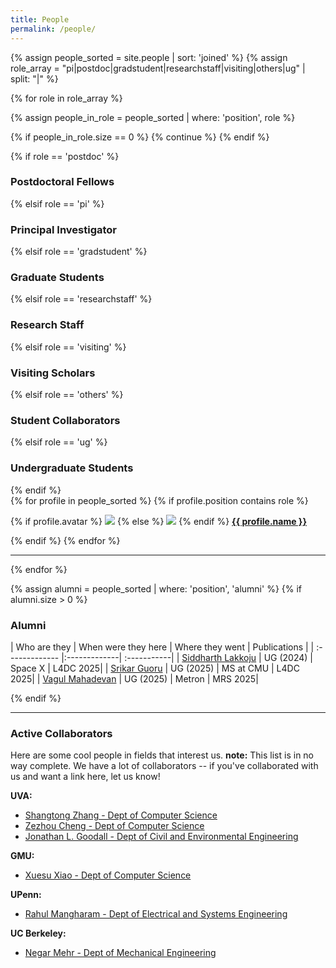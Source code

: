 ```yaml
---
title: People
permalink: /people/
---
```


{% assign people_sorted = site.people | sort: 'joined' %}
{% assign role_array = "pi|postdoc|gradstudent|researchstaff|visiting|others|ug" | split: "|" %}

{% for role in role_array %}

{% assign people_in_role = people_sorted | where: 'position', role %}

<!-- Skip section if there's nobody -->
{% if people_in_role.size == 0 %}
  {% continue %}
{% endif %}

<div class="pos_header">
{% if role == 'postdoc' %}
<h3>Postdoctoral Fellows</h3>
 {% elsif role == 'pi' %}
<h3>Principal Investigator</h3>
 {% elsif role == 'gradstudent' %}
<h3>Graduate Students</h3>
 {% elsif role == 'researchstaff' %}
<h3>Research Staff</h3>
 {% elsif role == 'visiting' %}
<h3>Visiting Scholars</h3>
 {% elsif role == 'others' %}
<h3>Student Collaborators</h3>
 {% elsif role == 'ug' %}
<h3>Undergraduate Students</h3>
{% endif %}
</div>

<div class="content list people">
  {% for profile in people_sorted %}
    {% if profile.position contains role %}
      <div class="list-item-people">
        <p class="list-post-title">
          {% if profile.avatar %}
            <a href="{{ site.baseurl }}{{ profile.url }}"><img class="profile-thumbnail" src="{{site.baseurl}}/images/people/{{profile.avatar}}"></a>
          {% else %}
            <a href="{{ site.baseurl }}{{ profile.url }}"><img class="profile-thumbnail" src="http://evansheline.com/wp-content/uploads/2011/02/facebook-Storm-Trooper.jpg"></a>
          {% endif %} 
          <a class="name" href="{{ site.baseurl }}{{ profile.url }}" style="font-weight: bold;">{{ profile.name }}</a><br>
          <!-- <a class="scholar" href="https://scholar.google.com/citations?user={{ profile.scholar }}&hl="  style="font-size: smaller;">Google Scholar</a> -->
        </p>
      </div>    
    {% endif %}
  {% endfor %}
</div>
<hr>

{% endfor %}

<!-- Alumni Section After All Other Roles -->
{% assign alumni = people_sorted | where: 'position', 'alumni' %}
{% if alumni.size > 0 %}

<!-- <div class="pos_header"> -->
<h3>Alumni</h3>
<!-- </div> -->


| Who are they | When were they here | Where they went | Publications |
| :------------- |:-------------| :-----------|
| [Siddharth Lakkoju](https://www.linkedin.com/in/siddharthlakkoju/) | UG (2024) | Space X | L4DC 2025|
| [Srikar Guoru](https://www.linkedin.com/in/srikar-gouru-090244181) | UG (2025) | MS at CMU | L4DC 2025|
| [Vagul Mahadevan](https://www.linkedin.com/in/vagul-mahadevan) | UG (2025) | Metron | MRS 2025|

<!-- Add more rows as needed -->
{% endif %}
<hr>

### Active Collaborators

Here are some cool people in fields that interest us. **note:** This list is in no way complete. We have a lot of collaborators -- if you've collaborated with us and want a link here, let us know!

**UVA:**
- [Shangtong Zhang - Dept of Computer Science](https://shangtongzhang.github.io/)
- [Zezhou Cheng - Dept of Computer Science](https://sites.google.com/site/zezhoucheng/)
- [Jonathan L. Goodall - Dept of Civil and Environmental Engineering](https://engineering.virginia.edu/faculty/jonathan-l-goodall)

**GMU:**
- [Xuesu Xiao - Dept of Computer Science](https://cs.gmu.edu/~xiao/)

**UPenn:**
- [Rahul Mangharam - Dept of Electrical and Systems Engineering](https://www.seas.upenn.edu/~rahulm/)

**UC Berkeley:**
- [Negar Mehr - Dept of Mechanical Engineering](https://negarmehr.com/)